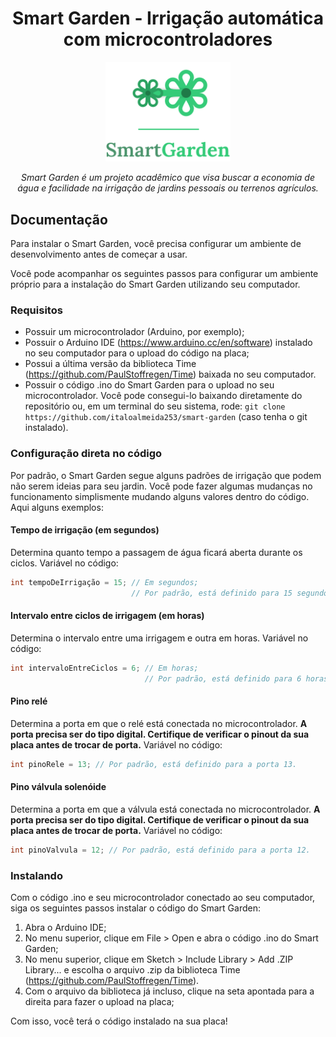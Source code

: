 <h1 align="center">Smart Garden - Irrigação automática com microcontroladores</h1>
<p align="center">
    <img width="200" src="https://raw.githubusercontent.com/italoalmeida253/smart-garden/444e2336163b2c50cd3f8ade50eaff07f97f373c/smart-garden-logo.svg" alt="Logo do Smart Garden"/>
</p>

<p align="center"><em>Smart Garden é um projeto acadêmico que visa buscar a economia de água e facilidade na irrigação de jardins pessoais ou terrenos agrículos.</em></p>

## Documentação
Para instalar o Smart Garden, você precisa configurar um ambiente de desenvolvimento antes de começar a usar.

Você pode acompanhar os seguintes passos para configurar um ambiente próprio para a instalação do Smart Garden utilizando seu computador.

### Requisitos
- Possuir um microcontrolador (Arduino, por exemplo);
- Possuir o Arduino IDE (https://www.arduino.cc/en/software) instalado no seu computador para o upload do código na placa;
- Possui a última versão da biblioteca Time (https://github.com/PaulStoffregen/Time) baixada no seu computador.
- Possuir o código .ino do Smart Garden para o upload no seu microcontrolador. Você pode consegui-lo baixando diretamente do repositório ou, em um terminal do seu sistema, rode: ```git clone https://github.com/italoalmeida253/smart-garden``` (caso tenha o git instalado).

### Configuração direta no código
Por padrão, o Smart Garden segue alguns padrões de irrigação que podem não serem ideias para seu jardin. Você pode fazer algumas mudanças no funcionamento simplismente mudando alguns valores dentro do código. Aqui alguns exemplos:

#### Tempo de irrigação (em segundos)
Determina quanto tempo a passagem de água ficará aberta durante os ciclos.
Variável no código:
```c++
int tempoDeIrrigação = 15; // Em segundos; 
                           // Por padrão, está definido para 15 segundos.
```

#### Intervalo entre ciclos de irrigagem (em horas)
Determina o intervalo entre uma irrigagem e outra em horas.
Variável no código:
```c++
int intervaloEntreCiclos = 6; // Em horas; 
                              // Por padrão, está definido para 6 horas.
```

#### Pino relé
Determina a porta em que o relé está conectada no microcontrolador.
**A porta precisa ser do tipo digital. Certifique de verificar o pinout da sua placa antes de trocar de porta.**
Variável no código:
```c++
int pinoRele = 13; // Por padrão, está definido para a porta 13.
```

#### Pino válvula solenóide
Determina a porta em que a válvula está conectada no microcontrolador.
**A porta precisa ser do tipo digital. Certifique de verificar o pinout da sua placa antes de trocar de porta.**
Variável no código:
```c++
int pinoValvula = 12; // Por padrão, está definido para a porta 12.
```

### Instalando
Com o código .ino e seu microcontrolador conectado ao seu computador, siga os seguintes passos instalar o código do Smart Garden:

1. Abra o Arduino IDE;
2. No menu superior, clique em File > Open e abra o código .ino do Smart Garden;
3. No menu superior, clique em Sketch > Include Library > Add .ZIP Library... e escolha o arquivo .zip da biblioteca Time (https://github.com/PaulStoffregen/Time).
4. Com o arquivo da biblioteca já incluso, clique na seta apontada para a direita para fazer o upload na placa;

Com isso, você terá o código instalado na sua placa!

